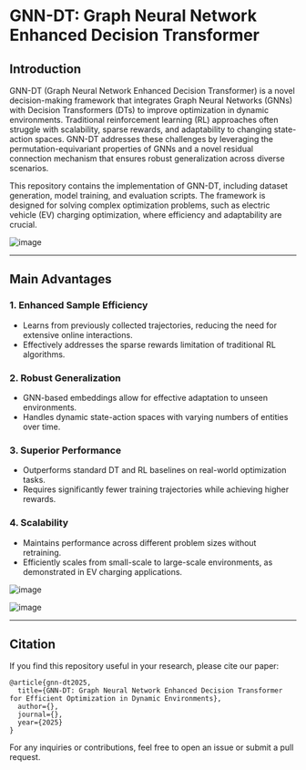 # GNN-DT: Graph Neural Network Enhanced Decision Transformer

## Introduction
GNN-DT (Graph Neural Network Enhanced Decision Transformer) is a novel decision-making framework that integrates Graph Neural Networks (GNNs) with Decision Transformers (DTs) to improve optimization in dynamic environments. Traditional reinforcement learning (RL) approaches often struggle with scalability, sparse rewards, and adaptability to changing state-action spaces. GNN-DT addresses these challenges by leveraging the permutation-equivariant properties of GNNs and a novel residual connection mechanism that ensures robust generalization across diverse scenarios.

This repository contains the implementation of GNN-DT, including dataset generation, model training, and evaluation scripts. The framework is designed for solving complex optimization problems, such as electric vehicle (EV) charging optimization, where efficiency and adaptability are crucial.

![image](https://github.com/user-attachments/assets/6de6459b-e681-4f7e-ac2f-10236979b109)


---

## Main Advantages
### 1. **Enhanced Sample Efficiency**
- Learns from previously collected trajectories, reducing the need for extensive online interactions.
- Effectively addresses the sparse rewards limitation of traditional RL algorithms.

### 2. **Robust Generalization**
- GNN-based embeddings allow for effective adaptation to unseen environments.
- Handles dynamic state-action spaces with varying numbers of entities over time.

### 3. **Superior Performance**
- Outperforms standard DT and RL baselines on real-world optimization tasks.
- Requires significantly fewer training trajectories while achieving higher rewards.

### 4. **Scalability**
- Maintains performance across different problem sizes without retraining.
- Efficiently scales from small-scale to large-scale environments, as demonstrated in EV charging applications.

![image](https://github.com/user-attachments/assets/a828ac07-564c-4ca7-889e-0a95fecd3689)

![image](https://github.com/user-attachments/assets/59c33604-e27e-43db-bfdf-2dc6c19cf914)



---

## Citation
If you find this repository useful in your research, please cite our paper:

```
@article{gnn-dt2025,
  title={GNN-DT: Graph Neural Network Enhanced Decision Transformer for Efficient Optimization in Dynamic Environments},
  author={},
  journal={},
  year={2025}
}
```

For any inquiries or contributions, feel free to open an issue or submit a pull request.


